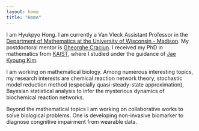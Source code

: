 ```yaml
---
layout: home
title: "Home"
---
```


I am Hyukpyo Hong. I am currently a Van Vleck Assistant Professor in the [Department of Mathematics at the University of Wisconsin - Madison](https://math.wisc.edu/). My postdoctoral mentor is [Gheorghe Craciun](https://people.math.wisc.edu/~craciun/). I received my PhD in mathematics from [KAIST](https://mathsci.kaist.ac.kr/home/en/), where I studied under the guidance of [Jae Kyoung Kim](http://mathsci.kaist.ac.kr/~jaekkim/). 

I am working on mathematical biology. Among numerous interesting topics, my research interests are chemical reaction network theory, stochastic model reduction method (especially quasi-steady-state approximation), Bayesian statistical analysis to infer the mysterious dynamics of biochemical reaction networks.

Beyond the mathematical topics I am working on collaborative works to solve biological problems. One is developing non-invasive biomarker to diagnose congnitive impairment from wearable data.